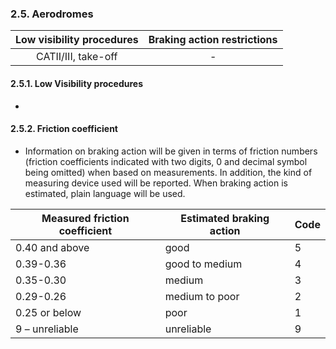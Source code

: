 ### 	2.5. Aerodromes

| Low visibility procedures | Braking action restrictions |
| :-----------------------: | :-------------------------: |
|    CATII/III, take-off    |              -              |

#### 2.5.1. Low Visibility procedures

- 





#### 2.5.2. Friction coefficient

- Information on braking action will be given in terms of friction numbers (friction coefficients indicated with two digits, 0 and decimal symbol being omitted) when based on measurements. In addition, the kind of measuring device used will be reported. When braking action is estimated, plain language will be used.

| **Measured friction coefficient** | **Estimated braking action** | **Code** |
| --------------------------------- | ---------------------------- | -------- |
| 0.40 and above                    | good                         | 5        |
| 0.39-0.36                         | good to medium               | 4        |
| 0.35-0.30                         | medium                       | 3        |
| 0.29-0.26                         | medium to poor               | 2        |
| 0.25 or below                     | poor                         | 1        |
| 9 – unreliable                    | unreliable                   | 9        |

